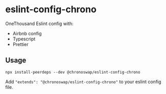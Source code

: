 # eslint-config-chrono

OneThousand Eslint config with:

- Airbnb config
- Typescript
- Prettier

## Usage

```
npx install-peerdeps --dev @chronoswap/eslint-config-chrono
```

Add `"extends": "@chronoswap/eslint-config-chrono"` to your eslint config file.
